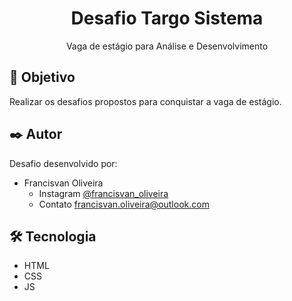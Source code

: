 <span align="center">
    <h1>Desafio Targo Sistema</h1>
</span>

<p align="center">Vaga de estágio para Análise e Desenvolvimento</p>

## 🚀 Objetivo

Realizar os desafios propostos para conquistar a vaga de estágio.

## ✒️ Autor

Desafio desenvolvido por:

* Francisvan Oliveira 
    - Instagram <a href="https://www.instagram.com/francisvan_oliveira/" target="_blank">@francisvan_oliveira</a>
    - Contato francisvan.oliveira@outlook.com

## 🛠️ Tecnologia

* HTML
* CSS
* JS
